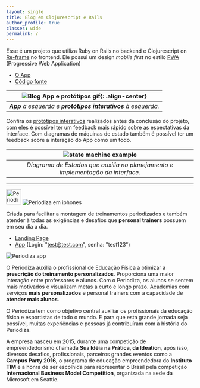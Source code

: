 ```yaml
---
layout: single
title: Blog em Clojurescript e Rails
author_profile: true
classes: wide
permalink: /
---
```


Esse é um projeto que utiliza Ruby on Rails no backend e Clojurescript on [Re-frame](https://github.com/Day8/re-frame) no frontend. Ele possui um design *mobile first* no estilo [PWA](https://developers.google.com/web/progressive-web-apps/) (Progressive Web Application)

- [O App](https://jponline.github.io/Clojurescript-and-Rails-Blog/)
- [Código fonte](https://github.com/JpOnline/Clojurescript-and-Rails-Blog/)

| ![Blog App e protótipos gif](/site/assets/images/portfolio/blog_app_prototipos.gif){: .align-center} | 
|:--:| 
| _**App** a esquerda e **protótipos interativos** à esquerda._ |

Confira os [protótipos interativos](https://jponline.github.io/Clojurescript-and-Rails-Blog/cards#!/frontend.views_prototypes) realizados antes da conclusão do projeto, com eles é possível ter um feedback mais rápido sobre as espectativas da interface. Com diagramas de máquinas de estado também é possível ter um feedback sobre a interação do App como um todo.

| <img alt="state machine example" class="align-center" src="/site/assets/images/portfolio/state_machine.png"> | 
|:--:| 
| _Diagrama de Estados que auxilia no planejamento e implementação da interface._ |

___

<img alt="Periodiza logo" style="height: 40px" src="/site/assets/images/portfolio/periodiza_logo.png">

<img alt="Periodiza em iphones" class="align-center" src="/site/assets/images/portfolio/periodiza_iphones.png">

Criada para facilitar a montagem de treinamentos periodizados e também atender à todas as exigências e desafios que **personal trainers** possuem em seu dia a dia.

- [Landing Page](http://periodiza.com/)
- [App](https://app.periodiza.com/) (Login: "test@test.com", senha: "test123")

<img alt="Periodiza app" class="align-left" src="/site/assets/images/portfolio/periodiza.gif">

O Periodiza auxilia o profissional de Educação Física a otimizar a **prescrição do treinamento personalizados**. Proporciona uma maior interação entre professores e alunos. Com o Periodiza, os alunos se sentem mais motivados e visualizam metas a curto e longo prazo. Academias com serviços **mais personalizados** e personal trainers com a capacidade de **atender mais alunos**.

O Periodiza tem como objetivo central auxiliar os profissionais da educação física e esportistas de todo o mundo. E para que esta grande jornada seja possível, muitas experiências e pessoas já contribuíram com a história do Periodiza.

A empresa nasceu em 2015, durante uma competição de empreendedorismo chamada **Sua ldéia na Prática, da Ideation**, após isso, diversos desafios, profissionais, parceiros grandes eventos como a **Campus Party 2016**, o programa de educação empreendedora do **Instituto TIM** e a honra de ser escolhida para representar o Brasil pela competição **Internacional Business Model Competition**, organizada na sede da Microsoft em Seattle.
